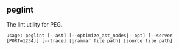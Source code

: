 peglint
-------

The lint utility for PEG.

```
usage: peglint [--ast] [--optimize_ast_nodes|--opt] [--server [PORT=1234]] [--trace] [grammar file path] [source file path]
```
